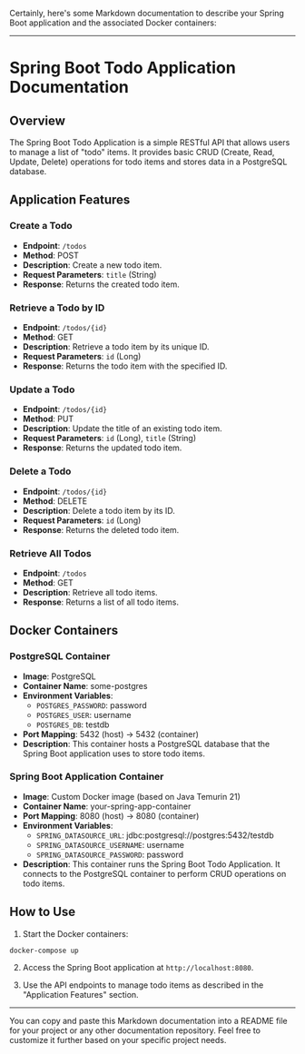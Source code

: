 Certainly, here's some Markdown documentation to describe your Spring Boot application and the associated Docker containers:

---

# Spring Boot Todo Application Documentation

## Overview

The Spring Boot Todo Application is a simple RESTful API that allows users to manage a list of "todo" items. It provides basic CRUD (Create, Read, Update, Delete) operations for todo items and stores data in a PostgreSQL database.

## Application Features

### Create a Todo
- **Endpoint**: `/todos`
- **Method**: POST
- **Description**: Create a new todo item.
- **Request Parameters**: `title` (String)
- **Response**: Returns the created todo item.

### Retrieve a Todo by ID
- **Endpoint**: `/todos/{id}`
- **Method**: GET
- **Description**: Retrieve a todo item by its unique ID.
- **Request Parameters**: `id` (Long)
- **Response**: Returns the todo item with the specified ID.

### Update a Todo
- **Endpoint**: `/todos/{id}`
- **Method**: PUT
- **Description**: Update the title of an existing todo item.
- **Request Parameters**: `id` (Long), `title` (String)
- **Response**: Returns the updated todo item.

### Delete a Todo
- **Endpoint**: `/todos/{id}`
- **Method**: DELETE
- **Description**: Delete a todo item by its ID.
- **Request Parameters**: `id` (Long)
- **Response**: Returns the deleted todo item.

### Retrieve All Todos
- **Endpoint**: `/todos`
- **Method**: GET
- **Description**: Retrieve all todo items.
- **Response**: Returns a list of all todo items.

## Docker Containers

### PostgreSQL Container

- **Image**: PostgreSQL
- **Container Name**: some-postgres
- **Environment Variables**:
  - `POSTGRES_PASSWORD`: password
  - `POSTGRES_USER`: username
  - `POSTGRES_DB`: testdb
- **Port Mapping**: 5432 (host) -> 5432 (container)
- **Description**: This container hosts a PostgreSQL database that the Spring Boot application uses to store todo items.

### Spring Boot Application Container

- **Image**: Custom Docker image (based on Java Temurin 21)
- **Container Name**: your-spring-app-container
- **Port Mapping**: 8080 (host) -> 8080 (container)
- **Environment Variables**:
  - `SPRING_DATASOURCE_URL`: jdbc:postgresql://postgres:5432/testdb
  - `SPRING_DATASOURCE_USERNAME`: username
  - `SPRING_DATASOURCE_PASSWORD`: password
- **Description**: This container runs the Spring Boot Todo Application. It connects to the PostgreSQL container to perform CRUD operations on todo items.

## How to Use

1. Start the Docker containers:

```shell
docker-compose up
```

2. Access the Spring Boot application at `http://localhost:8080`.

3. Use the API endpoints to manage todo items as described in the "Application Features" section.

---

You can copy and paste this Markdown documentation into a README file for your project or any other documentation repository. Feel free to customize it further based on your specific project needs.